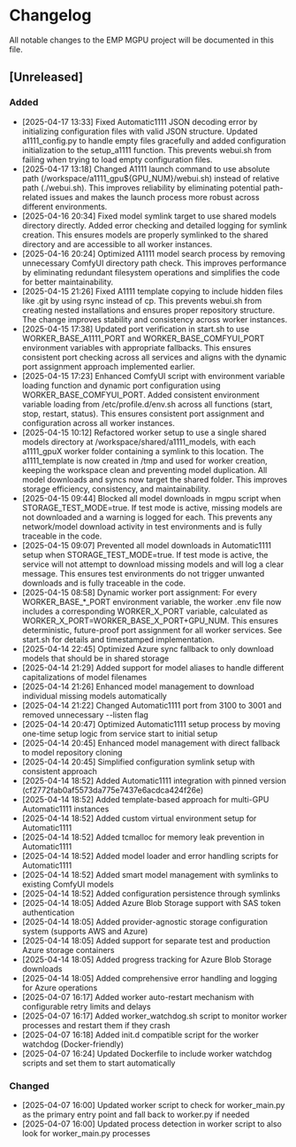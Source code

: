 # Changelog

All notable changes to the EMP MGPU project will be documented in this file.

## [Unreleased]

### Added
- [2025-04-17 13:33] Fixed Automatic1111 JSON decoding error by initializing configuration files with valid JSON structure. Updated a1111_config.py to handle empty files gracefully and added configuration initialization to the setup_a1111 function. This prevents webui.sh from failing when trying to load empty configuration files.
- [2025-04-17 13:18] Changed A1111 launch command to use absolute path (/workspace/a1111_gpu${GPU_NUM}/webui.sh) instead of relative path (./webui.sh). This improves reliability by eliminating potential path-related issues and makes the launch process more robust across different environments.
- [2025-04-16 20:34] Fixed model symlink target to use shared models directory directly. Added error checking and detailed logging for symlink creation. This ensures models are properly symlinked to the shared directory and are accessible to all worker instances.
- [2025-04-16 20:24] Optimized A1111 model search process by removing unnecessary ComfyUI directory path check. This improves performance by eliminating redundant filesystem operations and simplifies the code for better maintainability.
- [2025-04-15 21:26] Fixed A1111 template copying to include hidden files like .git by using rsync instead of cp. This prevents webui.sh from creating nested installations and ensures proper repository structure. The change improves stability and consistency across worker instances.
- [2025-04-15 17:38] Updated port verification in start.sh to use WORKER_BASE_A1111_PORT and WORKER_BASE_COMFYUI_PORT environment variables with appropriate fallbacks. This ensures consistent port checking across all services and aligns with the dynamic port assignment approach implemented earlier.
- [2025-04-15 17:23] Enhanced ComfyUI script with environment variable loading function and dynamic port configuration using WORKER_BASE_COMFYUI_PORT. Added consistent environment variable loading from /etc/profile.d/env.sh across all functions (start, stop, restart, status). This ensures consistent port assignment and configuration across all worker instances.
- [2025-04-15 10:12] Refactored worker setup to use a single shared models directory at /workspace/shared/a1111_models, with each a1111_gpuX worker folder containing a symlink to this location. The a1111_template is now created in /tmp and used for worker creation, keeping the workspace clean and preventing model duplication. All model downloads and syncs now target the shared folder. This improves storage efficiency, consistency, and maintainability.
- [2025-04-15 09:44] Blocked all model downloads in mgpu script when STORAGE_TEST_MODE=true. If test mode is active, missing models are not downloaded and a warning is logged for each. This prevents any network/model download activity in test environments and is fully traceable in the code.
- [2025-04-15 09:07] Prevented all model downloads in Automatic1111 setup when STORAGE_TEST_MODE=true. If test mode is active, the service will not attempt to download missing models and will log a clear message. This ensures test environments do not trigger unwanted downloads and is fully traceable in the code.
- [2025-04-15 08:58] Dynamic worker port assignment: For every WORKER_BASE_*_PORT environment variable, the worker .env file now includes a corresponding WORKER_X_PORT variable, calculated as WORKER_X_PORT=WORKER_BASE_X_PORT+GPU_NUM. This ensures deterministic, future-proof port assignment for all worker services. See start.sh for details and timestamped implementation.
- [2025-04-14 22:45] Optimized Azure sync fallback to only download models that should be in shared storage
- [2025-04-14 21:29] Added support for model aliases to handle different capitalizations of model filenames
- [2025-04-14 21:26] Enhanced model management to download individual missing models automatically
- [2025-04-14 21:22] Changed Automatic1111 port from 3100 to 3001 and removed unnecessary --listen flag
- [2025-04-14 20:47] Optimized Automatic1111 setup process by moving one-time setup logic from service start to initial setup
- [2025-04-14 20:45] Enhanced model management with direct fallback to model repository cloning
- [2025-04-14 20:45] Simplified configuration symlink setup with consistent approach
- [2025-04-14 18:52] Added Automatic1111 integration with pinned version (cf2772fab0af5573da775e7437e6acdca424f26e)
- [2025-04-14 18:52] Added template-based approach for multi-GPU Automatic1111 instances
- [2025-04-14 18:52] Added custom virtual environment setup for Automatic1111
- [2025-04-14 18:52] Added tcmalloc for memory leak prevention in Automatic1111
- [2025-04-14 18:52] Added model loader and error handling scripts for Automatic1111
- [2025-04-14 18:52] Added smart model management with symlinks to existing ComfyUI models
- [2025-04-14 18:52] Added configuration persistence through symlinks
- [2025-04-14 18:05] Added Azure Blob Storage support with SAS token authentication
- [2025-04-14 18:05] Added provider-agnostic storage configuration system (supports AWS and Azure)
- [2025-04-14 18:05] Added support for separate test and production Azure storage containers
- [2025-04-14 18:05] Added progress tracking for Azure Blob Storage downloads
- [2025-04-14 18:05] Added comprehensive error handling and logging for Azure operations
- [2025-04-07 16:17] Added worker auto-restart mechanism with configurable retry limits and delays
- [2025-04-07 16:17] Added worker_watchdog.sh script to monitor worker processes and restart them if they crash
- [2025-04-07 16:18] Added init.d compatible script for the worker watchdog (Docker-friendly)
- [2025-04-07 16:24] Updated Dockerfile to include worker watchdog scripts and set them to start automatically

### Changed
- [2025-04-07 16:00] Updated worker script to check for worker_main.py as the primary entry point and fall back to worker.py if needed
- [2025-04-07 16:00] Updated process detection in worker script to also look for worker_main.py processes
